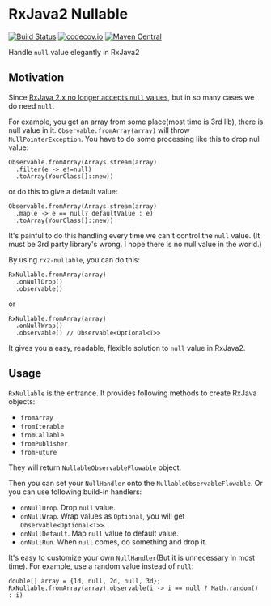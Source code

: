 # RxJava2 Nullable
[![Build Status](https://travis-ci.org/XDean/RxJava2-Nullable.svg?branch=master)](https://travis-ci.org/XDean/RxJava2-Nullable)
[![codecov.io](http://codecov.io/github/XDean/RxJava2-Nullable/coverage.svg?branch=master)](https://codecov.io/gh/XDean/RxJava2-Nullable/branch/master)
[![Maven Central](https://maven-badges.herokuapp.com/maven-central/com.github.XDean/rx2-nullable/badge.svg)](https://maven-badges.herokuapp.com/maven-central/com.github.XDean/rx2-nullable)

Handle `null` value elegantly in RxJava2

## Motivation

Since [RxJava 2.x no longer accepts `null` values](https://github.com/ReactiveX/RxJava/wiki/What's-different-in-2.0#nulls), but in so many cases we do need `null`. 

For example, you get an array from some place(most time is 3rd lib), there is null value in it. `Observable.fromArray(array)` will throw `NullPointerException`. You have to do some processing like this to drop null value:

```
Observable.fromArray(Arrays.stream(array)
  .filter(e -> e!=null)
  .toArray(YourClass[]::new))
```

or do this to give a default value:

```
Observable.fromArray(Arrays.stream(array)
  .map(e -> e == null? defaultValue : e)
  .toArray(YourClass[]::new))
```

It's painful to do this handling every time we can't control the `null` value. (It must be 3rd party library's wrong. I hope there is no null value in the world.)

By using `rx2-nullable`, you can do this:

```
RxNullable.fromArray(array)
  .onNullDrop()
  .observable()
```

or

```
RxNullable.fromArray(array)
  .onNullWrap()
  .observable() // Observable<Optional<T>>
```

It gives you a easy, readable, flexible solution to `null` value in RxJava2.

## Usage

`RxNullable` is the entrance. It provides following methods to create RxJava objects:

- `fromArray`
- `fromIterable`
- `fromCallable`
- `fromPublisher`
- `fromFuture`

They will return `NullableObservableFlowable` object.

Then you can set your `NullHandler` onto the `NullableObservableFlowable`. Or you can use following build-in handlers:

- `onNullDrop`. Drop `null` value.
- `onNullWrap`. Wrap values as `Optional`, you will get `Observable<Optional<T>>`.
- `onNullDefault`. Map `null` value to default value.
- `onNullRun`. When `null` comes, do something and drop it.

It's easy to customize your own `NullHandler`(But it is unnecessary in most time). 
For example, use a random value instead of `null`:

```
double[] array = {1d, null, 2d, null, 3d};
RxNullable.fromArray(array).observable(i -> i == null ? Math.random() : i)
``` 

